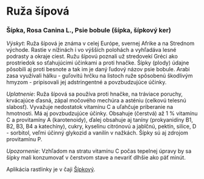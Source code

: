 Ruža šípová
===========

### Šípka, Rosa Canina L., Psie bobule (šípka, šípkový ker)

*Výskyt*: Ruža šípová je známa v celej Európe, svernej Afrike a na Strednom
východe. Rastie v nížinách i vo výšších polohách a vyhľadáva lesné podrasty a
okraje ciest. Ružu šípovú poznali už stredovekí Gréci ako prostriedok so
sťahujúcimi účinkami a proti hnačke. Šípky (plody) údajne pôsobili aj proti
besnote a tak im je daný ľudový názov psie bobule. Arabi zasa využívali hálku -
guľovitú hrčku na listoch ruže spôsobenú škodlivým hmyzom - pripisovali jej
adstringentné a povzbudzujúce účinky.

*Uplatnenie*: Ruža šípová sa používa proti hnačke, na tráviace poruchy,
krvácajúce ďasná, zápal močového mechúra a asténiu (celkovú telesnú slabosť).
Vyvažuje nedostatok vitamínu C a uľahčuje priberanie na hmotnosti. Má aj
povzbudzujúce účinky. Obsahuje (čerstvá) až 1 % vitamínu C a provitamíny A
(karotenoidy), ďalej obsahuje aj taníny (prokyanidíny B1, B2, B3, B4 a
katechíny), cukry, kyselinu citrónovú a jablčnú, pektín, silice, D - sorbitol,
veľmi účinný glykozid a vanilín v nažkách. Šípky sú aj zdrojom provitamínu P.

*Upozornenie*: Vzhľadom na stratu vitamínu C počas tepelnej úpravy by sa šípky
mali konzumovať v čerstvom stave a nevariť dlhšie ako päť minút.

Aplikácia rastlinky je v čaji [Šípkový](/sip/p/sipkovy-caj/).

